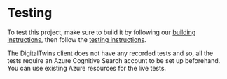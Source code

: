 # Testing

To test this project, make sure to build it by following our [building instructions](https://github.com/Azure/azure-sdk-for-js/blob/master/CONTRIBUTING.md#building), then follow the [testing instructions](https://github.com/Azure/azure-sdk-for-js/blob/master/CONTRIBUTING.md#testing).

The DigitalTwins client does not have any recorded tests and so, all the tests require an Azure Cognitive Search account to be set up beforehand. You can use existing Azure resources for the live tests.
